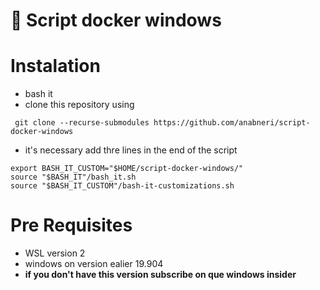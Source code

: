 # :whale: Script docker windows

# Instalation
* bash it
* clone this repository using
```
 git clone --recurse-submodules https://github.com/anabneri/script-docker-windows
```
* it's necessary add thre lines in the end of the script
```
export BASH_IT_CUSTOM="$HOME/script-docker-windows/"
source "$BASH_IT"/bash_it.sh
source "$BASH_IT_CUSTOM"/bash-it-customizations.sh
```

# Pre Requisites
* WSL version 2
* windows on version ealier 19.904
* **if you don't have this version subscribe on que windows insider**
